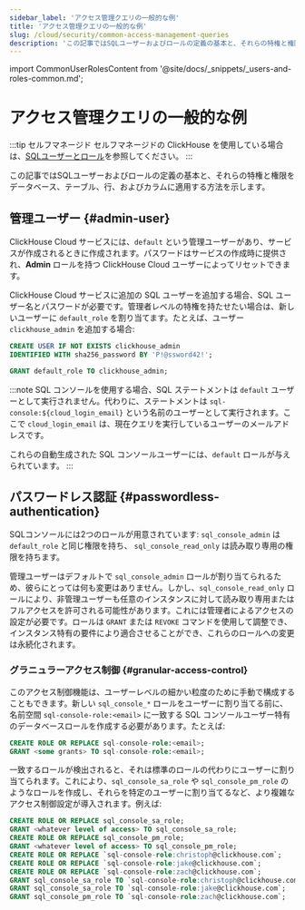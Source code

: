 ```yaml
---
sidebar_label: 'アクセス管理クエリの一般的な例'
title: 'アクセス管理クエリの一般的な例'
slug: /cloud/security/common-access-management-queries
description: 'この記事ではSQLユーザーおよびロールの定義の基本と、それらの特権と権限をデータベース、テーブル、行、およびカラムに適用する方法を示します。'
---
```


import CommonUserRolesContent from '@site/docs/_snippets/_users-and-roles-common.md';


# アクセス管理クエリの一般的な例

:::tip セルフマネージド
セルフマネージドの ClickHouse を使用している場合は、[SQLユーザーとロール](/guides/sre/user-management/index.md)を参照してください。
:::

この記事ではSQLユーザーおよびロールの定義の基本と、それらの特権と権限をデータベース、テーブル、行、およびカラムに適用する方法を示します。

## 管理ユーザー {#admin-user}

ClickHouse Cloud サービスには、`default` という管理ユーザーがあり、サービスが作成されるときに作成されます。パスワードはサービスの作成時に提供され、**Admin** ロールを持つ ClickHouse Cloud ユーザーによってリセットできます。

ClickHouse Cloud サービスに追加の SQL ユーザーを追加する場合、SQL ユーザー名とパスワードが必要です。管理者レベルの特権を持たせたい場合は、新しいユーザーに `default_role` を割り当てます。たとえば、ユーザー `clickhouse_admin` を追加する場合:

```sql
CREATE USER IF NOT EXISTS clickhouse_admin
IDENTIFIED WITH sha256_password BY 'P!@ssword42!';
```

```sql
GRANT default_role TO clickhouse_admin;
```

:::note
SQL コンソールを使用する場合、SQL ステートメントは `default` ユーザーとして実行されません。代わりに、ステートメントは `sql-console:${cloud_login_email}` という名前のユーザーとして実行されます。ここで `cloud_login_email` は、現在クエリを実行しているユーザーのメールアドレスです。

これらの自動生成された SQL コンソールユーザーには、`default` ロールが与えられています。
:::

## パスワードレス認証 {#passwordless-authentication}

SQLコンソールには2つのロールが用意されています: `sql_console_admin` は `default_role` と同じ権限を持ち、 `sql_console_read_only` は読み取り専用の権限を持ちます。

管理ユーザーはデフォルトで `sql_console_admin` ロールが割り当てられるため、彼らにとっては何も変更はありません。しかし、`sql_console_read_only` ロールにより、非管理ユーザーも任意のインスタンスに対して読み取り専用またはフルアクセスを許可される可能性があります。これには管理者によるアクセスの設定が必要です。ロールは `GRANT` または `REVOKE` コマンドを使用して調整でき、インスタンス特有の要件により適合させることができ、これらのロールへの変更は永続化されます。

### グラニュラーアクセス制御 {#granular-access-control}

このアクセス制御機能は、ユーザーレベルの細かい粒度のために手動で構成することもできます。新しい `sql_console_*` ロールをユーザーに割り当てる前に、名前空間 `sql-console-role:<email>` に一致する SQL コンソールユーザー特有のデータベースロールを作成する必要があります。たとえば:

```sql
CREATE ROLE OR REPLACE sql-console-role:<email>;
GRANT <some grants> TO sql-console-role:<email>;
```

一致するロールが検出されると、それは標準のロールの代わりにユーザーに割り当てられます。これにより、`sql_console_sa_role` や `sql_console_pm_role` のようなロールを作成し、それらを特定のユーザーに割り当てるなど、より複雑なアクセス制御設定が導入されます。例えば:

```sql
CREATE ROLE OR REPLACE sql_console_sa_role;
GRANT <whatever level of access> TO sql_console_sa_role;
CREATE ROLE OR REPLACE sql_console_pm_role;
GRANT <whatever level of access> TO sql_console_pm_role;
CREATE ROLE OR REPLACE `sql-console-role:christoph@clickhouse.com`;
CREATE ROLE OR REPLACE `sql-console-role:jake@clickhouse.com`;
CREATE ROLE OR REPLACE `sql-console-role:zach@clickhouse.com`;
GRANT sql_console_sa_role TO `sql-console-role:christoph@clickhouse.com`;
GRANT sql_console_sa_role TO `sql-console-role:jake@clickhouse.com`;
GRANT sql_console_pm_role TO `sql-console-role:zach@clickhouse.com`;
```

<CommonUserRolesContent />
